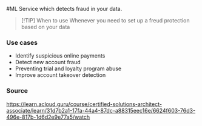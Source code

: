 #ML 
Service which detects fraud in your data.

> [!TIP] When to use
> Whenever you need to set up a freud protection based on your data
### Use cases
* Identify suspicious online payments
* Detect new account fraud
* Preventing trial and loyalty program abuse
* Improve account takeover detection
### Source
https://learn.acloud.guru/course/certified-solutions-architect-associate/learn/31d7b2a1-17fa-44a4-87dc-a88315eec16e/6624f603-76d3-496e-817b-1d6d2e9e77a5/watch